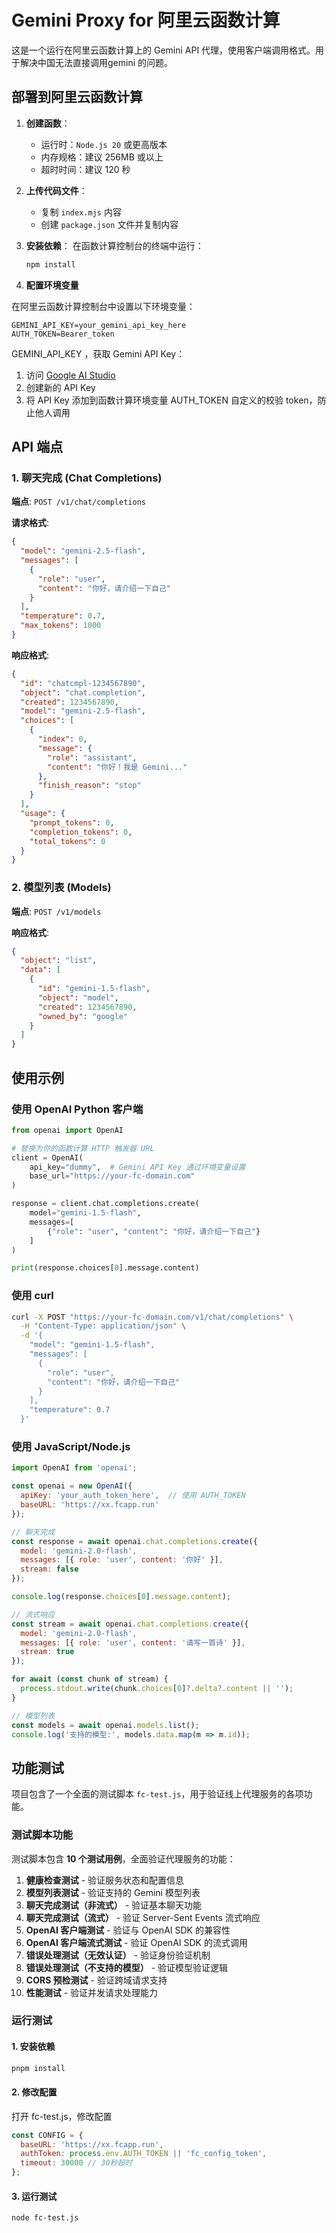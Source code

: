 # Gemini Proxy for 阿里云函数计算

这是一个运行在阿里云函数计算上的 Gemini API 代理，使用客户端调用格式。用于解决中国无法直接调用gemini 的问题。


## 部署到阿里云函数计算

1. **创建函数**：
   - 运行时：`Node.js 20` 或更高版本
   - 内存规格：建议 256MB 或以上
   - 超时时间：建议 120 秒

2. **上传代码文件**：
   - 复制 `index.mjs` 内容
   - 创建 `package.json` 文件并复制内容

3. **安装依赖**：
   在函数计算控制台的终端中运行：
   ```bash
   npm install
   ```

4. **配置环境变量**

在阿里云函数计算控制台中设置以下环境变量：

```
GEMINI_API_KEY=your_gemini_api_key_here
AUTH_TOKEN=Bearer_token
```
GEMINI_API_KEY ，获取 Gemini API Key：
1. 访问 [Google AI Studio](https://makersuite.google.com/app/apikey)
2. 创建新的 API Key
3. 将 API Key 添加到函数计算环境变量
AUTH_TOKEN 自定义的校验 token，防止他人调用


## API 端点

### 1. 聊天完成 (Chat Completions)

**端点**: `POST /v1/chat/completions`

**请求格式**:
```json
{
  "model": "gemini-2.5-flash",
  "messages": [
    {
      "role": "user",
      "content": "你好，请介绍一下自己"
    }
  ],
  "temperature": 0.7,
  "max_tokens": 1000
}
```

**响应格式**:
```json
{
  "id": "chatcmpl-1234567890",
  "object": "chat.completion",
  "created": 1234567890,
  "model": "gemini-2.5-flash",
  "choices": [
    {
      "index": 0,
      "message": {
        "role": "assistant",
        "content": "你好！我是 Gemini..."
      },
      "finish_reason": "stop"
    }
  ],
  "usage": {
    "prompt_tokens": 0,
    "completion_tokens": 0,
    "total_tokens": 0
  }
}
```

### 2. 模型列表 (Models)

**端点**: `POST /v1/models`

**响应格式**:
```json
{
  "object": "list",
  "data": [
    {
      "id": "gemini-1.5-flash",
      "object": "model",
      "created": 1234567890,
      "owned_by": "google"
    }
  ]
}
```

## 使用示例

### 使用 OpenAI Python 客户端

```python
from openai import OpenAI

# 替换为你的函数计算 HTTP 触发器 URL
client = OpenAI(
    api_key="dummy",  # Gemini API Key 通过环境变量设置
    base_url="https://your-fc-domain.com"
)

response = client.chat.completions.create(
    model="gemini-1.5-flash",
    messages=[
        {"role": "user", "content": "你好，请介绍一下自己"}
    ]
)

print(response.choices[0].message.content)
```

### 使用 curl

```bash
curl -X POST "https://your-fc-domain.com/v1/chat/completions" \
  -H "Content-Type: application/json" \
  -d '{
    "model": "gemini-1.5-flash",
    "messages": [
      {
        "role": "user", 
        "content": "你好，请介绍一下自己"
      }
    ],
    "temperature": 0.7
  }'
```

### 使用 JavaScript/Node.js

```javascript
import OpenAI from 'openai';

const openai = new OpenAI({
  apiKey: 'your_auth_token_here',  // 使用 AUTH_TOKEN
  baseURL: 'https://xx.fcapp.run'
});

// 聊天完成
const response = await openai.chat.completions.create({
  model: 'gemini-2.0-flash',
  messages: [{ role: 'user', content: '你好' }],
  stream: false
});

console.log(response.choices[0].message.content);

// 流式响应
const stream = await openai.chat.completions.create({
  model: 'gemini-2.0-flash',
  messages: [{ role: 'user', content: '请写一首诗' }],
  stream: true
});

for await (const chunk of stream) {
  process.stdout.write(chunk.choices[0]?.delta?.content || '');
}

// 模型列表
const models = await openai.models.list();
console.log('支持的模型:', models.data.map(m => m.id));
```


## 功能测试

项目包含了一个全面的测试脚本 `fc-test.js`，用于验证线上代理服务的各项功能。

### 测试脚本功能

测试脚本包含 **10 个测试用例**，全面验证代理服务的功能：

1. **健康检查测试** - 验证服务状态和配置信息
2. **模型列表测试** - 验证支持的 Gemini 模型列表
3. **聊天完成测试（非流式）** - 验证基本聊天功能
4. **聊天完成测试（流式）** - 验证 Server-Sent Events 流式响应
5. **OpenAI 客户端测试** - 验证与 OpenAI SDK 的兼容性
6. **OpenAI 客户端流式测试** - 验证 OpenAI SDK 的流式调用
7. **错误处理测试（无效认证）** - 验证身份验证机制
8. **错误处理测试（不支持的模型）** - 验证模型验证逻辑
9. **CORS 预检测试** - 验证跨域请求支持
10. **性能测试** - 验证并发请求处理能力


### 运行测试

#### 1. 安装依赖

```bash
pnpm install
```

#### 2. 修改配置

打开 fc-test.js，修改配置

```javascript
const CONFIG = {
  baseURL: 'https://xx.fcapp.run',
  authToken: process.env.AUTH_TOKEN || 'fc_config_token',
  timeout: 30000 // 30秒超时
};
```

#### 3. 运行测试

```bash
node fc-test.js
```

